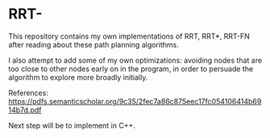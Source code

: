 # RRT-

This repository contains my own implementations of RRT, RRT*, RRT-FN after reading about these path planning algorithms.

I also attempt to add some of my own optimizations: avoiding nodes that are too close to other nodes early on in the program, in order to persuade the algorithm to explore more broadly initially.

References: https://pdfs.semanticscholar.org/9c35/2fec7a86c875eec17fc054106414b6914b7d.pdf

Next step will be to implement in C++.